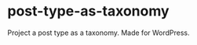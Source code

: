 post-type-as-taxonomy
=====================

Project a post type as a taxonomy. Made for WordPress.
